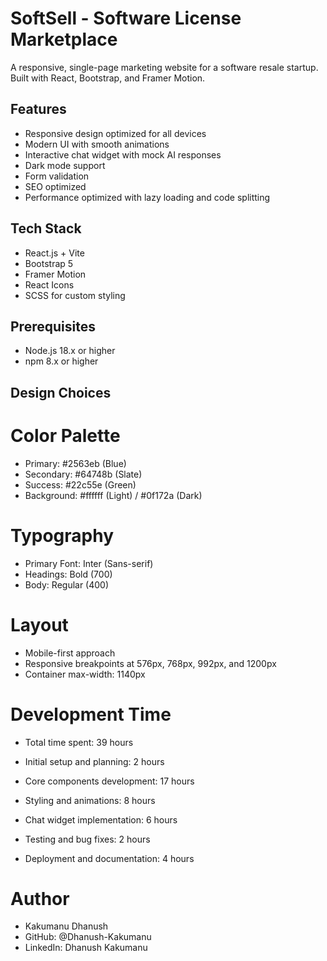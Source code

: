 # SoftSell - Software License Marketplace

A responsive, single-page marketing website for a software resale startup. Built with React, Bootstrap, and Framer Motion.

## Features

- Responsive design optimized for all devices
- Modern UI with smooth animations
- Interactive chat widget with mock AI responses
- Dark mode support
- Form validation
- SEO optimized
- Performance optimized with lazy loading and code splitting

## Tech Stack

- React.js + Vite
- Bootstrap 5
- Framer Motion
- React Icons
- SCSS for custom styling

## Prerequisites

- Node.js 18.x or higher
- npm 8.x or higher

## Design Choices

# Color Palette
- Primary: #2563eb (Blue)
- Secondary: #64748b (Slate)
- Success: #22c55e (Green)
- Background: #ffffff (Light) / #0f172a (Dark)

# Typography
- Primary Font: Inter (Sans-serif)
- Headings: Bold (700)
- Body: Regular (400)

# Layout
- Mobile-first approach
- Responsive breakpoints at 576px, 768px, 992px, and 1200px
- Container max-width: 1140px

# Development Time
- Total time spent: 39 hours

- Initial setup and planning: 2 hours
- Core components development: 17 hours
- Styling and animations: 8 hours
- Chat widget implementation: 6 hours
- Testing and bug fixes: 2 hours
- Deployment and documentation: 4 hours


# Author
- Kakumanu Dhanush
- GitHub: @Dhanush-Kakumanu
- LinkedIn: Dhanush Kakumanu

